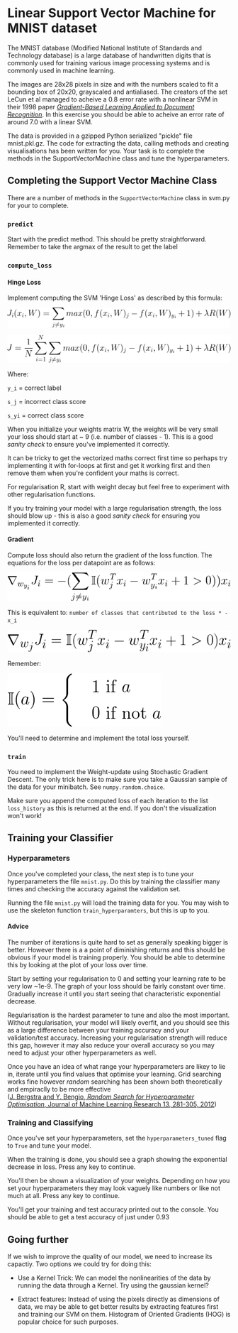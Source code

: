 # Linear Support Vector Machine for MNIST dataset

The MNIST database (Modified National Institute of Standards and Technology 
database) is a large database of handwritten digits that is commonly used for 
training various image processing systems and is commonly used in machine 
learning.

The images are 28x28 pixels in size and with the numbers scaled to fit a 
bounding box of 20x20, grayscaled and antialiased. The creators of the set
LeCun et al managed to acheive a 0.8 error rate with a nonlinear SVM in 
their 1998 paper 
[_Gradient-Based Learning Applied to Document Recognition_](
http://yann.lecun.com/exdb/publis/pdf/lecun-98.pdf). In this exercise you
should be able to acheive an error rate of around 7.0 with a linear SVM.

The data is provided in a gzipped Python serialized "pickle" file mnist.pkl.gz.
The code for extracting the data, calling methods and creating visualisations
has been written for you. Your task is to complete the methods in the 
SupportVectorMachine class and tune the hyperparameters.

## Completing the Support Vector Machine Class

There are a number of methods in the `SupportVectorMachine` class in svm.py
for your to complete.

### `predict`

Start with the predict method. This should be pretty straightforward.
Remember to take the argmax of the result to get the label

### `compute_loss`

#### Hinge Loss

Implement computing the SVM 'Hinge Loss' as described by this formula:

![Hinge Loss](_equations/hinge-loss.gif)

![Hinge Loss Full](_equations/hinge-loss-full.gif)

Where:

`y_i`  = correct label

`s_j`  = incorrect class score

`s_yi` = correct class score

When you initialize your weights matrix W, the weights will be very small your
loss should start at ~ 9 (i.e. number of classes - 1). This is a good 
_sanity check_ to ensure you've implemented it correctly.

It can be tricky to get the vectorized maths correct first time so perhaps try
implementing it with for-loops at first and get it working first and then remove 
them when you're confident your maths is correct.

For regularisation R, start with weight decay but feel free to experiment with
other regularisation functions.

If you try training your model with a large regularisation strength, the loss
should blow up - this is also a good _sanity check_ for ensuring you implemented
it correctly.

#### Gradient

Compute loss should also return the gradient of the loss function. The equations
for the loss per datapoint are as follows:

![](_equations/dWy_i.gif)

This is equivalent to: `number of classes that contributed to the loss * -x_i`

![](_equations/dWj.gif)

Remember:

![Indicator Function](_equations/indicator.gif)

You'll need to determine and implement the total loss yourself.


### `train`

You need to implement the Weight-update using Stochastic Gradient Descent. 
The only trick here is to make sure you take a Gaussian sample of the data for your
minibatch. See `numpy.random.choice`.

Make sure you append the computed loss of each iteration to the list `loss_history`
as this is returned at the end. If you don't the visualization won't work!


## Training your Classifier

### Hyperparameters

Once you've completed your class, the next step is to tune your hyperparameters the
file `mnist.py`. Do this by training the classifier many times and checking the 
accuracy against the validation set.

Running the file `mnist.py` will load the training data for you. You may wish to use
the skeleton function `train_hyperparamters`, but this is up to you.

#### Advice

The number of iterations is quite hard to set as generally speaking bigger is better.
However there is a a point of diminishing returns and this should be obvious if your
model is training properly. You should be able to determine this by looking at the
plot of your loss over time.

Start by setting your regularisation to 0 and setting your learning rate to be very
low ~1e-9. The graph of your loss should be fairly constant over time. 
Gradually increase it until you start seeing that characteristic exponential decrease.

Regularisation is the hardest parameter to tune and also the most important. Without
regularisation, your model will likely overfit, and you should see this as a large
difference between your training accuracy and your validation/test accuracy.
Increasing your regularisation strength will reduce this gap, however it may also
reduce your overall accuracy so you may need to adjust your other hyperparameters
as well.

Once you have an idea of what range your hyperparameters are likey to lie in,
iterate until you find values that optimise your learning. Grid searching works fine
however _random_ searching has been shown both theoretically and empiraclly to be
more effective  
([J. Bergstra and Y. Bengio, _Random Search for Hyperparameter Optimisation_,
Journal of Machine Learning Research 13, 281-305, 2012](
http://www.jmlr.org/papers/volume13/bergstra12a/bergstra12a.pdf))


### Training and Classifying

Once you've set your hyperparameters, set the `hyperparameters_tuned` flag to `True`
and tune your model.

When the training is done, you should see a graph showing the exponential decrease in
loss. Press any key to continue.

You'll then be shown a visualization of your weights. Depending on how you set your
hyperparameters they may look vaguely like numbers or like not much at all.
Press any key to continue.

You'll get your training and test accuracy printed out to the console. You should be
able to get a test accuracy of just under 0.93


## Going further

If we wish to improve the quality of our model, we need to increase its capactiy. 
Two options we could try for doing this:

* Use a Kernel Trick: We can model the nonlinearities of the data by running the
data through a Kernel. Try using the gaussian kernel?

* Extract features: Instead of using the pixels directly as dimensions of data,
we may be able to get better results by extracting features first and training our
SVM on them. Histogram of Oriented Gradients (HOG) is popular choice for such purposes.
